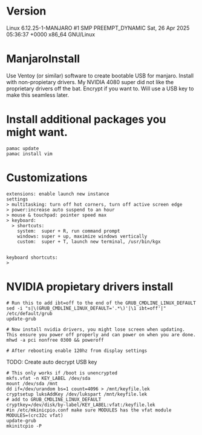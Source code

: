 # Version
Linux 6.12.25-1-MANJARO #1 SMP PREEMPT_DYNAMIC Sat, 26 Apr 2025 05:36:37 +0000 x86_64 GNU/Linux

# ManjaroInstall
Use Ventoy (or similar) software to create bootable USB for manjaro.
Install with non-propietary drivers. My NVIDIA 4080 super did not like the proprietary drivers off the bat.
Encrypt if you want to. Will use a USB key to make this seamless later.

# Install additional packages you might want.
```
pamac update
pamac install vim
```
# Customizations
```
extensions: enable launch new instance
settings
> multitasking: turn off hot corners, turn off active screen edge
> power:increase auto suspend to an hour
> mouse & touchpad: pointer speed max
> keyboard:
  > shortcuts:
    system:  super + R, run command prompt
    windows: super + up, maximize windows vertically
    custom:  super + T, launch new terminal, /usr/bin/kgx
    

keyboard shortcuts:
> 
```
# NVIDIA propietary drivers install

```
# Run this to add ibt=off to the end of the GRUB_CMDLINE_LINUX_DEFAULT
sed -i "s|\(GRUB_CMDLINE_LINUX_DEFAULT='.*\)'|\1 ibt=off'|" /etc/default/grub
update-grub

# Now install nvidia drivers, you might lose screen when updating. This ensure you power off properly and can power on when you are done.
mhwd -a pci nonfree 0300 && poweroff

# After rebooting enable 120hz from display settings
```
TODO:
Create auto decrypt USB key
```
# This only works if /boot is unencrypted
mkfs.vfat -n KEY_LABEL /dev/sda
mount /dev/sda /mnt
dd if=/dev/urandom bs=1 count=4096 > /mnt/keyfile.lek
cryptsetup luksAddKey /dev/lukspart /mnt/keyfile.lek
# add to GRUB_CMDLINE_LINUX_DEFAULT
cryptkey=/dev/disk/by-label/KEY_LABEL:vfat:/keyfile.lek
#in /etc/mkinicpio.conf make sure MODULES has the vfat module
MODULES=(crc32c vfat)
update-grub
mkinitcpio -P
```

